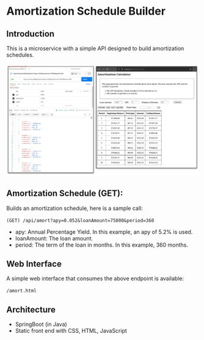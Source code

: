 # Amortization Schedule Builder

## Introduction
This is a microservice with a simple API designed to build amortization schedules.

![screenshot](https://github.com/achongsBiz/readme-files/blob/master/tvm-calculator/amort.png)


## Amortization Schedule (GET): 
Builds an amortization schedule, here is a sample call:

```(GET) /api/amort?apy=0.052&loanAmount=75000&period=360```
* apy: Annual Percentage Yield. In this example, an apy of 5.2% is used.
* loanAmount: The loan amount.
* period: The term of the loan in months. In this example, 360 months.

## Web Interface
A simple web interface that consumes the above endpoint is available:

```/amort.html```

## Architecture

* SpringBoot (in Java)
* Static front end with CSS, HTML, JavaScript
